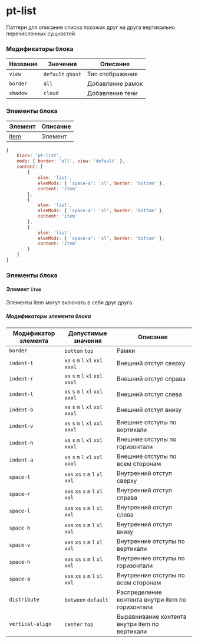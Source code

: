# pt-list

Паттерн для описание списка похожих друг на друга вертикально перечисленных сущностей.

### Модификаторы блока

| Название | Значения | Описание |
| -------- | -------- | -------- |
| `view` | `default` `ghost` | Тип отображения |
| `border` | `all` | Добавление рамок |
| `shadow` | `cloud` | Добавление тени |

### Элементы блока

| Элемент | Описание |
| --------| -------- |
| [item](#elems-item) | Элемент |

```js
{
    block: 'pt-list',
    mods: { border: 'all', view: 'default' },
    content: [
        {
            elem: 'list',
            elemMods: { 'space-a': 'xl', border: 'bottom' },
            content: 'item'
        },
        {
            elem: 'list',
            elemMods: { 'space-a': 'xl', border: 'bottom' },
            content: 'item'
        },
        {
            elem: 'list',
            elemMods: { 'space-a': 'xl', border: 'bottom' },
            content: 'item'
        }
    ]
}
```

### Элементы блока

<a name="elems-item"></a>
#### Элемент `item`

Элементы item могут включать в себя друг друга.

##### Модификаторы элемента блока
 
| Модификатор элемента | Допустимые значения | Описание |
| -------------------- | ------------------- | -------- |
| `border` | `bottom` `top` | Рамки |
| `indent-t` | `xs` `s` `m` `l` `xl` `xxl` `xxxl` | Внешний отступ сверху |
| `indent-r` | `xs` `s` `m` `l` `xl` `xxl` `xxxl` | Внешний отступ справа |
| `indent-l` | `xs` `s` `m` `l` `xl` `xxl` `xxxl` | Внешний отступ слева |
| `indent-b` | `xs` `s` `m` `l` `xl` `xxl` `xxxl` | Внешний отступ внизу |
| `indent-v` | `xs` `s` `m` `l` `xl` `xxl` `xxxl` | Внешние отступы по вертикали |
| `indent-h` | `xs` `s` `m` `l` `xl` `xxl` `xxxl` | Внешние отступы по горизонтали |
| `indent-a` | `xs` `s` `m` `l` `xl` `xxl` `xxxl` | Внешние отступы по всем сторонам |
| `space-t` | `xxs` `xs` `s` `m` `l` `xl` `xxl` | Внутренний отступ сверху |
| `space-r` | `xxs` `xs` `s` `m` `l` `xl` `xxl` | Внутренний отступ справа |
| `space-l` | `xxs` `xs` `s` `m` `l` `xl` `xxl` | Внутренний отступ слева |
| `space-b` | `xxs` `xs` `s` `m` `l` `xl` `xxl` | Внутренний отступ внизу |
| `space-v` | `xxs` `xs` `s` `m` `l` `xl` `xxl` | Внутренние отступы по вертикали |
| `space-h` | `xxs` `xs` `s` `m` `l` `xl` `xxl` | Внутренние отступы по горизонтали |
| `space-a` | `xxs` `xs` `s` `m` `l` `xl` `xxl` | Внутренние отступы по всем сторонам |
| `distribute` | `between` `default` | Распределение контента внутри item по горизонтали|
| `vertical-align` | `center` `top` | Выравнивание контента внутри item по вертикали|
